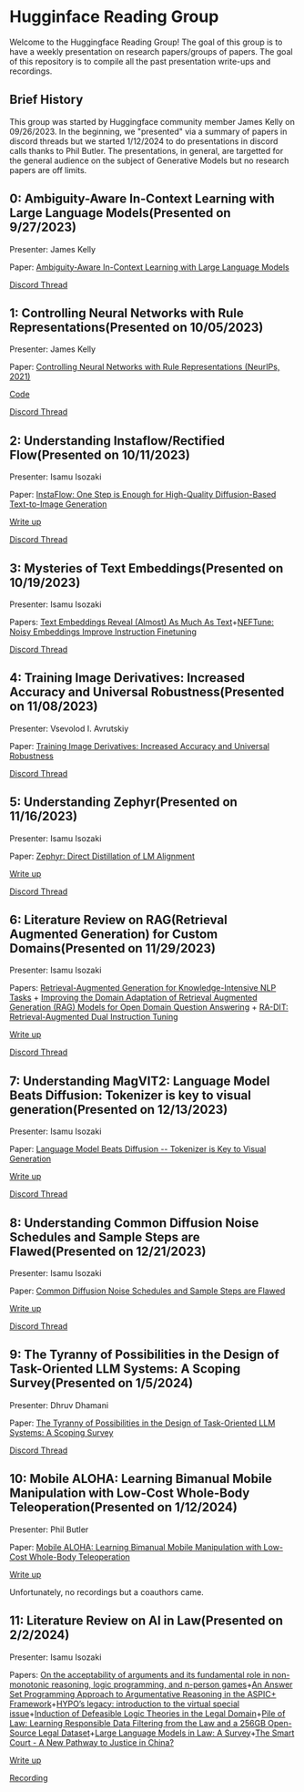 # Hugginface Reading Group
Welcome to the Huggingface Reading Group! The goal of this group is to have a weekly presentation on research papers/groups of papers. The goal of this repository is to compile all the past presentation write-ups and recordings.

## Brief History
This group was started by Huggingface community member James Kelly on 09/26/2023. In the beginning, we "presented" via a summary of papers in discord threads but we started 1/12/2024 to do presentations in discord calls thanks to Phil Butler. The presentations, in general, are targetted for the general audience on the subject of Generative Models but no research papers are off limits.

## 0: Ambiguity-Aware In-Context Learning with Large Language Models(Presented on 9/27/2023)
Presenter: James Kelly

Paper: [Ambiguity-Aware In-Context Learning with Large Language Models](https://arxiv.org/pdf/2309.07900.pdf)

[Discord Thread](https://discord.com/channels/879548962464493619/1156269946427428974/1156474997540405248)


## 1: Controlling Neural Networks with Rule Representations(Presented on 10/05/2023)
Presenter: James Kelly

Paper: [Controlling Neural Networks with Rule Representations (NeurIPs, 2021)](https://arxiv.org/pdf/2106.07804.pdf)

[Code](https://github.com/googleinterns/controllabledl/tree/master)

[Discord Thread](https://discord.com/channels/879548962464493619/1156269946427428974/1159576781863530677)

## 2: Understanding Instaflow/Rectified Flow(Presented on 10/11/2023)
Presenter: Isamu Isozaki

Paper: [InstaFlow: One Step is Enough for High-Quality Diffusion-Based Text-to-Image Generation](https://arxiv.org/abs/2309.06380)

[Write up](https://huggingface.co/blog/Isamu136/insta-rectified-flow)

[Discord Thread](https://discord.com/channels/879548962464493619/1156269946427428974/1161833150364786758)

## 3: Mysteries of Text Embeddings(Presented on 10/19/2023)
Presenter: Isamu Isozaki

Papers: [Text Embeddings Reveal (Almost) As Much As Text](https://arxiv.org/abs/2310.06816)+[NEFTune: Noisy Embeddings Improve Instruction Finetuning](https://arxiv.org/abs/2310.05914)

[Discord Thread](https://discord.com/channels/879548962464493619/1164728400754245793/1164728404470411364)

## 4: Training Image Derivatives: Increased Accuracy and Universal Robustness(Presented on 11/08/2023)
Presenter: Vsevolod I. Avrutskiy

Paper: [Training Image Derivatives: Increased Accuracy and Universal Robustness](https://arxiv.org/abs/2310.14045)

[Discord Thread](https://discord.com/channels/879548962464493619/1156269946427428974/1171931030823911484)

## 5: Understanding Zephyr(Presented on 11/16/2023)
Presenter: Isamu Isozaki

Paper: [Zephyr: Direct Distillation of LM Alignment](https://arxiv.org/abs/2310.16944)

[Write up](https://medium.com/@isamu-website/understanding-zephyr-12c5b9d3b822)

[Discord Thread](https://discord.com/channels/879548962464493619/1156269946427428974/1174911781215408128)

##  6: Literature Review on RAG(Retrieval Augmented Generation) for Custom Domains(Presented on 11/29/2023)
Presenter: Isamu Isozaki

Papers: [Retrieval-Augmented Generation for Knowledge-Intensive NLP Tasks](https://arxiv.org/abs/2005.11401) + [Improving the Domain Adaptation of Retrieval Augmented Generation (RAG) Models for Open Domain Question Answering](https://arxiv.org/abs/2210.02627) + [RA-DIT: Retrieval-Augmented Dual Instruction Tuning](https://arxiv.org/abs/2310.01352)

[Write up](https://medium.com/@isamu-website/literature-review-on-rag-retrieval-augmented-generation-for-custom-domains-325bcef98be4)

[Discord Thread](https://discord.com/channels/879548962464493619/1156269946427428974/1179641601967001672)

## 7: Understanding MagVIT2: Language Model Beats Diffusion: Tokenizer is key to visual generation(Presented on 12/13/2023)
Presenter: Isamu Isozaki

Paper: [Language Model Beats Diffusion -- Tokenizer is Key to Visual Generation](https://arxiv.org/abs/2310.05737)

[Write up](https://isamu-website.medium.com/understanding-magvit2-language-model-beats-diffusion-tokenizer-is-key-to-visual-generation-8adba03b724c)

[Discord Thread](https://discord.com/channels/879548962464493619/1156269946427428974/1184676635144896633)

## 8: Understanding Common Diffusion Noise Schedules and Sample Steps are Flawed(Presented on 12/21/2023)
Presenter: Isamu Isozaki

Paper: [Common Diffusion Noise Schedules and Sample Steps are Flawed](https://arxiv.org/abs/2305.08891)

[Write up](https://isamu-website.medium.com/understanding-common-diffusion-noise-schedules-and-sample-steps-are-flawed-and-offset-noise-52a73ab4fded)

[Discord Thread](https://discord.com/channels/879548962464493619/1156269946427428974/1187304406841049108)

## 9: The Tyranny of Possibilities in the Design of Task-Oriented LLM Systems: A Scoping Survey(Presented on 1/5/2024)
Presenter: Dhruv Dhamani

Paper: [The Tyranny of Possibilities in the Design of Task-Oriented LLM Systems: A Scoping Survey](https://arxiv.org/abs/2312.17601)

[Discord Thread](https://discord.com/channels/879548962464493619/1192849172014039221/1192849174677430332)

## 10: Mobile ALOHA: Learning Bimanual Mobile Manipulation with Low-Cost Whole-Body Teleoperation(Presented on 1/12/2024)
Presenter: Phil Butler

Paper: [Mobile ALOHA: Learning Bimanual Mobile Manipulation with Low-Cost Whole-Body Teleoperation](https://mobile-aloha.github.io/resources/mobile-aloha.pdf)

[Write up](https://sota.beehiiv.com/p/mobile-aloha?utm_source=sota.beehiiv.com&utm_medium=newsletter&utm_campaign=mobile-aloha)

Unfortunately, no recordings but a coauthors came.

## 11: Literature Review on AI in Law(Presented on 2/2/2024)
Presenter: Isamu Isozaki

Papers: [On the acceptability of arguments and its fundamental role in non-monotonic reasoning, logic programming, and n-person games](https://www.ijcai.org/Proceedings/93-2/Papers/003.pdf)+[An Answer Set Programming Approach to Argumentative Reasoning in the ASPIC+ Framework](https://proceedings.kr.org/2020/63/kr2020-0063-lehtonen-et-al.pdf)+[HYPO’s legacy: introduction to the virtual special issue](https://link.springer.com/article/10.1007/s10506-017-9201-1)+[Induction of Defeasible Logic Theories in the Legal Domain](https://dl.acm.org/doi/10.1145/1047788.1047834)+[Pile of Law: Learning Responsible Data Filtering from the Law and a 256GB Open-Source Legal Dataset](https://arxiv.org/abs/2207.00220)+[Large Language Models in Law: A Survey](https://arxiv.org/abs/2312.03718)+[The Smart Court - A New Pathway to Justice in China?](https://storage.googleapis.com/jnl-up-j-ijca-files/journals/1/articles/367/submission/proof/367-1-1754-2-10-20210311.pdf)

[Write up](https://medium.com/@isamu-website/literature-review-on-ai-in-law-7fe80e352c34)

[Recording](https://drive.google.com/file/d/1R6hQnEISYT8eGSDwHO-Hwi57rdtT4Q_-/view?usp=sharing)